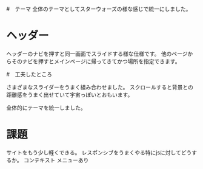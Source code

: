 #　テーマ
全体のテーマとしてスターウォーズの様な感じで統一にしました。

# ヘッダー
ヘッダーのナビを押すと同一画面でスライドする様な仕様です。
他のページからそのナビを押すとメインページに帰ってきてかつ場所を指定できます。

#　工夫したところ

さまざまなスライダーをうまく組み合わせました。
スクロールすると背景との距離感をうまく出せていて宇宙っぽいとおもいます。

全体的にテーマを統一しました。



# 課題
サイトをもう少し軽くできる。
レスポンシブをうまくやる特にjsに対してどうするか。
コンテキスト メニューあり